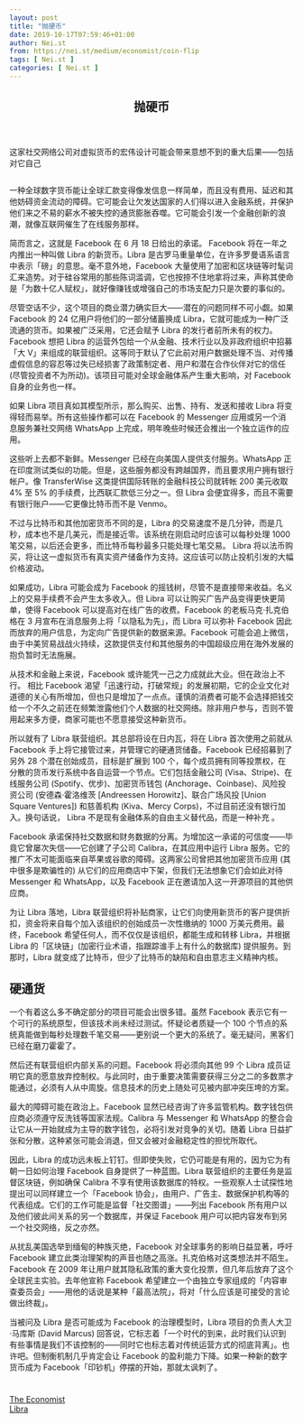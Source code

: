 ```yaml
---
layout: post
title: "抛硬币"
date: 2019-10-17T07:59:46+01:00
author: Nei.st
from: https://nei.st/medium/economist/coin-flip
tags: [ Nei.st ]
categories: [ Nei.st ]
---
```


<article class="post-197 post type-post status-publish format-standard hentry category-economist tag-libra" id="post-197">
 <header class="page-header medium Archives">
  <div class="page-header__image">
  </div>
  <div class="page-header__content">
   <h1 class="page-title text-align-center">
    抛硬币
   </h1>
  </div>
 </header>
 <div class="entry-content aesop-entry-content" id="post-197-content">
  <link as="font" crossorigin="anonymous" href="//cdn.jsdelivr.net/gh/0nd1jyU39XQ/_/glyph/font-face/0uIzqoZjSuJfvSBnvgXTcApMtcVhMcpr.woff" rel="preload" type="font/woff"/>
  <link as="font" crossorigin="anonymous" href="//cdn.jsdelivr.net/gh/0nd1jyU39XQ/_/glyph/font-face/1sTnSLZWDKucPX6SAk.woff" rel="preload" type="font/woff"/>
  <p class="blog-post__description">
   这家社交网络公司对虚拟货币的宏伟设计可能会带来意想不到的重大后果——包括对它自己
  </p>
  <span id="more-197">
  </span>
  <div class="navigation__primary-inner">
   <a class="economist__link-logo" href="//nei.st/medium/economist">
   </a>
  </div>
  <div class="container img component-image">
   <div class="aspectRatioPlaceholder">
    <div class="progressiveMedia" data-height="720" data-width="1280">
     <img alt="" class="progressiveMedia-image" data-src="https://cdn.jsdelivr.net/gh/0nd1jyU39XQ/_/img/1/e52bf525ly1g4micp6ohaj20zk0k0n01.jpg" src="https://cdn.jsdelivr.net/gh/0nd1jyU39XQ/_/img/1/e52bf525ly1g4micp6ohaj20zk0k0n01.jpg"/>
    </div>
   </div>
  </div>
  <p>
   一种全球数字货币能让全球汇款变得像发信息一样简单，而且没有费用、延迟和其他妨碍资金流动的障碍。它可能会让欠发达国家的人们得以进入金融系统，并保护他们来之不易的薪水不被失控的通货膨胀吞噬。它可能会引发一个金融创新的浪潮，就像互联网催生了在线服务那样。
  </p>
  <p>
   简而言之，这就是 Facebook 在 6 月 18 日给出的承诺。
   <span class="markup--p">
    Facebook 将在一年之内推出一种叫做 Libra 的新货币。Libra 是古罗马重量单位，在许多罗曼语系语言中表示「磅」的意思。毫不意外地，Facebook 大量使用了加密和区块链等时髦词汇来造势。对于硅谷常用的那些陈词滥调，它也按捺不住地拿将过来，声称其使命是「为数十亿人赋权」，就好像赚钱或增强自己的市场支配力只是次要的事似的。
   </span>
  </p>
  <p>
   尽管空话不少，这个项目的商业潜力确实巨大——潜在的问题同样不可小觑。如果 Facebook 的 24 亿用户将他们的一部分储蓄换成 Libra，它就可能成为一种广泛流通的货币。如果被广泛采用，它还会赋予 Libra 的发行者前所未有的权力。Facebook 想把 Libra 的运营外包给一个从金融、技术行业以及非政府组织中招募「大 V」来组成的联营组织。这等同于默认了它此前对用户数据处理不当、对传播虚假信息的容忍等过失已经损害了政策制定者、用户和潜在合作伙伴对它的信任 (尽管投资者不为所动)。该项目可能对全球金融体系产生重大影响，对 Facebook 自身的业务也一样。
  </p>
  <p>
   如果 Libra 项目真如其模型所示，那么购买、出售、持有、发送和接收 Libra 将变得轻而易举。所有这些操作都可以在 Facebook 的 Messenger 应用或另一个消息服务兼社交网络 WhatsApp 上完成，明年晚些时候还会推出一个独立运作的应用。
  </p>
  <p>
   这些听上去都不新鲜。Messenger 已经在向美国人提供支付服务。WhatsApp 正在印度测试类似的功能。但是，这些服务都没有跨越国界，而且要求用户拥有银行帐户。像 TransferWise 这类提供国际转账的金融科技公司就转帐 200 美元收取 4% 至 5% 的手续费，比西联汇款低三分之一。但 Libra 会便宜得多，而且不需要有银行账户——它更像比特币而不是 Venmo。
  </p>
  <div class="code-block code-block-1" style="margin: 8px 0; clear: both;">
   <div class="container ads_KbHEVhh8Rw">
    <div class="card card--blog post-sidebar">
     <div class="card-body">
      <div class="logo_ngcontent-kty-0">
      </div>
      <div class="iframe-blocker U6XAMK63Vh00WqvF2BacIQ">
       <div class="background-h60B">
       </div>
       <div class="WumZiPCS4MeMw4pxQ">
       </div>
      </div>
     </div>
     <div class="card-footer">
      <div class="card-footer-wrapper" layout="row bottom-left">
      </div>
     </div>
    </div>
   </div>
  </div>
  <p>
   <span class="markup--p">
    不过与比特币和其他加密货币不同的是，Libra 的交易速度不是几分钟，而是几秒，成本也不是几美元，而是接近零。该系统在刚启动时应该可以每秒处理 1000 笔交易，以后还会更多，而比特币每秒最多只能处理七笔交易。
   </span>
   Libra 将以法币购买，将让这一虚拟货币有真实资产储备作为支持。这应该可以防止投机引发的大幅价格波动。
  </p>
  <p>
   如果成功，Libra 可能会成为 Facebook 的摇钱树，尽管不是直接带来收益。名义上的交易手续费不会产生太多收入。但 Libra 可以让购买广告产品变得更快更简单，使得 Facebook 可以提高对在线广告的收费。Facebook 的老板马克·扎克伯格在 3 月宣布在消息服务上将「以隐私为先」，而 Libra 可以弥补 Facebook 因此而放弃的用户信息，为定向广告提供新的数据来源。Facebook 可能会追上微信，由于中美贸易战战火持续，这款提供支付和其他服务的中国超级应用在海外发展的抱负暂时无法施展。
  </p>
  <p>
   <span class="markup--p">
    从技术和金融上来说，Facebook 或许能凭一己之力成就此大业。但在政治上不行。
   </span>
   相比 Facebook 渴望「迅速行动，打破常规」的发展初期，它的企业文化对道德的关心有所增加，但也只是增加了一点点。谨慎的消费者可能不会选择把钱交给一个不久之前还在频繁泄露他们个人数据的社交网络。除非用户参与，否则不管用起来多方便，商家可能也不愿意接受这种新货币。
  </p>
  <p>
   所以就有了 Libra 联营组织。其总部将设在日内瓦，将在 Libra 首次使用之前就从 Facebook 手上将它接管过来，并管理它的硬通货储备。Facebook 已经招募到了另外 28 个潜在创始成员，目标是扩展到 100 个，每个成员拥有同等投票权，在分散的货币发行系统中各自运营一个节点。它们包括金融公司 (Visa、Stripe)、在线服务公司 (Spotify、优步)、加密货币钱包 (Anchorage、Coinbase)、风险投资公司 (安德森·霍洛维茨 [Andreessen Horowitz]、联合广场风投 [Union Square Ventures]) 和慈善机构 (Kiva、Mercy Corps)，不过目前还没有银行加入。换句话说，
   <span class="markup--p">
    Libra 不是现有金融体系的自由主义替代品，而是一种补充
   </span>
   。
  </p>
  <p>
   Facebook 承诺保持社交数据和财务数据的分离。为增加这一承诺的可信度——毕竟它曾屡次失信——它创建了子公司 Calibra，在其应用中运行 Libra 服务。它的推广不太可能面临来自苹果或谷歌的障碍。这两家公司曾把其他加密货币应用 (其中很多是欺骗性的) 从它们的应用商店中下架，但我们无法想象它们会如此对待 Messenger 和 WhatsApp，以及 Facebook 正在邀请加入这一开源项目的其他供应商。
  </p>
  <p>
   为让 Libra 落地，Libra 联营组织将补贴商家，让它们向使用新货币的客户提供折扣，资金将来自每个加入该组织的创始成员一次性缴纳的 1000 万美元费用。最终，Facebook 希望任何人，而不仅仅是该组织，都能生成和转移 Libra，并根据 Libra 的「区块链」(加密行业术语，指跟踪谁手上有什么的数据库) 提供服务。到那时，Libra 就变成了比特币，但少了比特币的缺陷和自由意志主义精神内核。
  </p>
  <div class="code-block code-block-1" style="margin: 8px 0; clear: both;">
   <div class="container ads_KbHEVhh8Rw">
    <div class="card card--blog post-sidebar">
     <div class="card-body">
      <div class="logo_ngcontent-kty-0">
      </div>
      <div class="iframe-blocker U6XAMK63Vh00WqvF2BacIQ">
       <div class="background-h60B">
       </div>
       <div class="WumZiPCS4MeMw4pxQ">
       </div>
      </div>
     </div>
     <div class="card-footer">
      <div class="card-footer-wrapper" layout="row bottom-left">
      </div>
     </div>
    </div>
   </div>
  </div>
  <p>
   <h2>
    硬通货
   </h2>
  </p>
  <p>
   一个有着这么多不确定部分的项目可能会出很多错。虽然 Facebook 表示它有一个可行的系统原型，但该技术尚未经过测试。怀疑论者质疑一个 100 个节点的系统真能做到每秒处理数千笔交易——更别说一个更大的系统了。毫无疑问，黑客们已经在磨刀霍霍了。
  </p>
  <p>
   然后还有联营组织内部关系的问题。Facebook 将必须向其他 99 个 Libra 成员证明它真的愿意放弃控制权。与此同时，由于重要决策需要获得三分之二的多数票才能通过，必须有人从中周旋。信息技术的历史上随处可见被内部冲突压垮的方案。
  </p>
  <p>
   最大的障碍可能在政治上。Facebook 显然已经咨询了许多监管机构。数字钱包供应商必须遵守反洗钱等国家法规。Calibra 与 Messenger 和 WhatsApp 的整合会让它从一开始就成为主导的数字钱包，必将引发对竞争的关切。随着 Libra 日益扩张和分散，这种紧张可能会消退，但又会被对金融稳定性的担忧所取代。
  </p>
  <p>
   因此，Libra 的成功远未板上钉钉。但即使失败，它仍可能是有用的，因为它为有朝一日如何治理 Facebook 自身提供了一种蓝图。Libra 联营组织的主要任务是监督区块链，例如确保 Calibra 不享有使用该数据库的特权。一些观察人士试探性地提出可以同样建立一个「Facebook 协会」，由用户、广告主、数据保护机构等的代表组成。它们的工作可能是监督「社交图谱」——列出 Facebook 所有用户以及他们彼此间关系的另一个数据库，并保证 Facebook 用户可以把内容发布到另一个社交网络，反之亦然。
  </p>
  <p>
   从扰乱美国选举到缅甸的种族灭绝，Facebook 对全球事务的影响日益显著，呼吁 Facebook 建立此类治理架构的声音也随之高涨。扎克伯格对这类想法并不陌生。Facebook 在 2009 年让用户就其隐私政策的重大变化投票，但几年后放弃了这个全球民主实验。去年他宣称 Facebook 希望建立一个由独立专家组成的「内容审查委员会」——用他的话说是某种「最高法院」，将对「什么应该是可接受的言论做出终裁」。
  </p>
  <div class="code-block code-block-1" style="margin: 8px 0; clear: both;">
   <div class="container ads_KbHEVhh8Rw">
    <div class="card card--blog post-sidebar">
     <div class="card-body">
      <div class="logo_ngcontent-kty-0">
      </div>
      <div class="iframe-blocker U6XAMK63Vh00WqvF2BacIQ">
       <div class="background-h60B">
       </div>
       <div class="WumZiPCS4MeMw4pxQ">
       </div>
      </div>
     </div>
     <div class="card-footer">
      <div class="card-footer-wrapper" layout="row bottom-left">
      </div>
     </div>
    </div>
   </div>
  </div>
  <p>
   当被问及 Libra 是否可能成为 Facebook 的治理模型时，Libra 项目的负责人大卫·马库斯 (David Marcus) 回答说，它标志着「一个时代的到来，此时我们认识到有些事情是我们不该控制的——同时它也标志着对传统运营方式的彻底背离」。也许吧。但制衡机制几乎肯定会让 Facebook 的盈利能力下降。如果一种新的数字货币成为 Facebook「印钞机」停摆的开始，那就太讽刺了。
  </p>
  <div class="container ag ah">
   <div class="fe n el">
    <a class="dt du bn bo bp bq br bs bt bu dv dw bx by dx dy" href="https://nei.st/medium/economist?source=https://www.economist.com/business/2019/06/20/facebook-wants-to-create-a-worldwide-digital-currency">
     <div class="c ff fg ag ah fh el fi fj ce fk fl fm fn fo fp fq fr fs ft fu">
      <div class="bs em en eo ep eq fv ah fw fg ag bm eu fx q fy fz p ac">
      </div>
     </div>
    </a>
   </div>
  </div>
  <div class="code-block code-block-2" style="margin: 8px 0; clear: both;">
   <br/>
   <div class="container ads_KbHEVhh8Rw">
    <div class="card card--blog post-sidebar">
     <div class="card-body">
      <div class="logo_ngcontent-kty-0">
      </div>
      <div class="iframe-blocker U6XAMK63Vh00WqvF2BacIQ">
       <div class="background-h60B">
       </div>
       <div class="WumZiPCS4MeMw4pxQ">
       </div>
      </div>
     </div>
     <div class="card-footer">
      <div class="card-footer-wrapper" layout="row bottom-left">
      </div>
     </div>
    </div>
   </div>
  </div>
 </div>
 <footer class="entry-footer">
  <div class="categories icon-link">
   <a href="https://nei.st/category/medium/economist" rel="category tag">
    The Economist
   </a>
  </div>
  <div class="tags icon-link">
   <a href="https://nei.st/tag/libra" rel="tag">
    Libra
   </a>
  </div>
 </footer>
</article>


